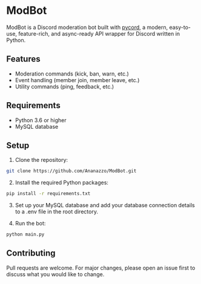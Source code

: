 # ModBot

ModBot is a Discord moderation bot built with [pycord](https://pycord.dev/), a modern, easy-to-use, feature-rich, and async-ready API wrapper for Discord written in Python.

## Features

- Moderation commands (kick, ban, warn, etc.)
- Event handling (member join, member leave, etc.)
- Utility commands (ping, feedback, etc.)

## Requirements

- Python 3.6 or higher
- MySQL database

## Setup

1. Clone the repository:

```sh
git clone https://github.com/Ananazzo/ModBot.git
```

2. Install the required Python packages:
```sh
pip install -r requirements.txt
```
3. Set up your MySQL database and add your database connection details to a .env file in the root directory.

4. Run the bot:
```sh
python main.py
```

## Contributing

Pull requests are welcome. For major changes, please open an issue first to discuss what you would like to change.